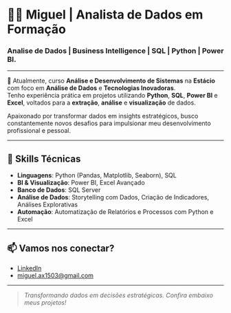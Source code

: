 # 👨‍💻 Miguel | Analista de Dados em Formação

### Analise de Dados | Business Intelligence | SQL | Python | Power BI.

---

🎯 Atualmente, curso **Análise e Desenvolvimento de Sistemas** na **Estácio** com foco em **Análise de Dados** e **Tecnologias Inovadoras**.  
Tenho experiência prática em projetos utilizando **Python**, **SQL**, **Power BI** e **Excel**, voltados para a **extração**, **análise** e **visualização** de dados.

Apaixonado por transformar dados em insights estratégicos, busco constantemente novos desafios para impulsionar meu desenvolvimento profissional e pessoal.

---

## 🚀 Skills Técnicas

- **Linguagens**: Python (Pandas, Matplotlib, Seaborn), SQL
- **BI & Visualização**: Power BI, Excel Avançado
- **Banco de Dados**: SQL Server
- **Análise de Dados**: Storytelling com Dados, Criação de Indicadores, Análises Explorativas
- **Automação**: Automatização de Relatórios e Processos com Python e Excel

---

## 📫 Vamos nos conectar?

- [LinkedIn](https://www.linkedin.com/in/miguel-assis-951061330)
- miguel.ax1503@gmail.com

---

> *Transformando dados em decisões estratégicas. Confira embaixo meus projetos!*


